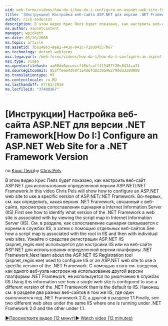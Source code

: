 ```yaml
---
uid: web-forms/videos/how-do-i/how-do-i-configure-an-aspnet-web-site-for-a-net-framework-version
title: '[Инструкции] Настройка веб-сайта ASP.NET для версии .NET Framework | Документация Майкрософт'
author: rick-anderson
description: В этом видео Крис Пелз будет показано, как настроить веб-сайт ASP.NET для использования определенной версии ASP.NET/.NET Framework. Сначала Узнайте, как определить какие v...
ms.author: aspnetcontent
manager: wpickett
ms.date: 05/20/2008
ms.topic: article
ms.assetid: 7b814965-aae2-4436-941c-710804557b67
ms.technology: dotnet-webforms
msc.legacyurl: /web-forms/videos/how-do-i/how-do-i-configure-an-aspnet-web-site-for-a-net-framework-version
msc.type: video
ms.openlocfilehash: aa60da0acceccf16bfcaff115487f20c8434ca31
ms.sourcegitcommit: 953ff9ea4369f154d6fd0239599279ddd3280009
ms.translationtype: MT
ms.contentlocale: ru-RU
ms.lasthandoff: 07/03/2018
ms.locfileid: "37400367"
---
```

<a name="how-do-i-configure-an-aspnet-web-site-for-a-net-framework-version"></a><span data-ttu-id="717c2-104">[Инструкции] Настройка веб-сайта ASP.NET для версии .NET Framework</span><span class="sxs-lookup"><span data-stu-id="717c2-104">[How Do I:] Configure an ASP.NET Web Site for a .NET Framework Version</span></span>
====================
<span data-ttu-id="717c2-105">по [Крис Пелз](https://twitter.com/chrispels)</span><span class="sxs-lookup"><span data-stu-id="717c2-105">by [Chris Pels](https://twitter.com/chrispels)</span></span>

<span data-ttu-id="717c2-106">В этом видео Крис Пелз будет показано, как настроить веб-сайт ASP.NET для использования определенной версии ASP.NET/.NET Framework.</span><span class="sxs-lookup"><span data-stu-id="717c2-106">In this video Chris Pels will show how to configure an ASP.NET web site to use a specific version of ASP.NET/.NET Framework.</span></span> <span data-ttu-id="717c2-107">Во-первых, см. как определить, какая версия .NET Framework, связанный с веб-сайта, просмотрев сопоставления сценария в Internet Information Server (IIS).</span><span class="sxs-lookup"><span data-stu-id="717c2-107">First see how to identify what version of the .NET Framework a web site is associated with by viewing the script map in Internet Information Server (IIS).</span></span> <span data-ttu-id="717c2-108">См. в разделе, как сопоставление сценария связывается с корнем в службах IIS, а затем с помощью отдельных веб-сайтов.</span><span class="sxs-lookup"><span data-stu-id="717c2-108">See how a script map is associated with the root in IIS and then with individual web sites.</span></span> <span data-ttu-id="717c2-109">Узнайте о средстве регистрации ASP.NET IIS (aspnet\_regiis.exe) используется для настройки IIS или на веб-сайте ASP.NET для использования определенной версии платформы .NET Framework.</span><span class="sxs-lookup"><span data-stu-id="717c2-109">Next learn about the ASP.NET IIS Registration tool (aspnet\_regiis.exe) used to configure IIS or an ASP.NET web site to use a specific version of the .NET Framework.</span></span> <span data-ttu-id="717c2-110">С помощью этого см. сведения, как одного веб-узла настроен на использование другой версии платформы .NET Framework, не используется по умолчанию в службах IIS.</span><span class="sxs-lookup"><span data-stu-id="717c2-110">Using this information see how a single web site is configured to use a different version of the .NET Framework than is the default to IIS.</span></span> <span data-ttu-id="717c2-111">Наконец см. в разделе два разных веб-сайтов в том же IIS, где один выполняется под .NET Framework 2.0, а другой в разделе 1.1.</span><span class="sxs-lookup"><span data-stu-id="717c2-111">Finally, see two different web sites under the same IIS where one is running under .NET Framework 2.0 and the other under 1.1.</span></span>

[<span data-ttu-id="717c2-112">&#9654;Просмотрите видео (12 минут)</span><span class="sxs-lookup"><span data-stu-id="717c2-112">&#9654; Watch video (12 minutes)</span></span>](https://channel9.msdn.com/Blogs/ASP-NET-Site-Videos/how-do-i-configure-an-aspnet-web-site-for-a-net-framework-version)
